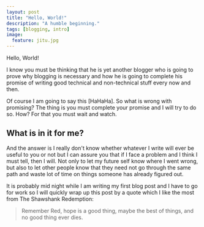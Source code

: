 ```yaml
---
layout: post
title: "Hello, World!"
description: "A humble beginning."
tags: [blogging, intro]
image:
  feature: jitu.jpg
---
```


Hello, World! 

I know you must be thinking that he is yet another blogger who is going to prove why blogging is necessary and how he is going to complete his promise of writing good technical and non-technical stuff every now and then. 

Of course I am going to say this [HaHaHa]. So what is wrong with promising? The thing is you must complete your promise and I will try to do so. How? For that you must wait and watch.

## What is in it for me?

And the answer is I really don't know whether whatever I write will ever be useful to you or not but I can assure you that if I face a problem and I think I must tell, then I will. Not only to let my future self know where I went wrong, but also to let other people know that they need not go through the same path and waste lot of time on things someone has already figured out. 

It is probably mid night while I am writing my first blog post and I have to go for work so I will quickly wrap up this post by a quote which I like the most from The Shawshank Redemption: 

> Remember Red, hope is a good thing, maybe the best of things, and no good thing ever dies.